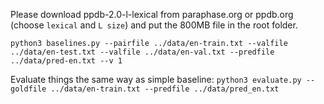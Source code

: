 Please download ppdb-2.0-l-lexical from paraphase.org or ppdb.org (choose `lexical` and `L size`) and put the 800MB file in the root folder.

`python3 baselines.py --pairfile ../data/en-train.txt --valfile ../data/en-test.txt --valfile ../data/en-val.txt --predfile ../data/pred-en.txt --v 1`

Evaluate things the same way as simple baseline:
`python3 evaluate.py --goldfile ../data/en-train.txt --predfile ../data/pred_en.txt`